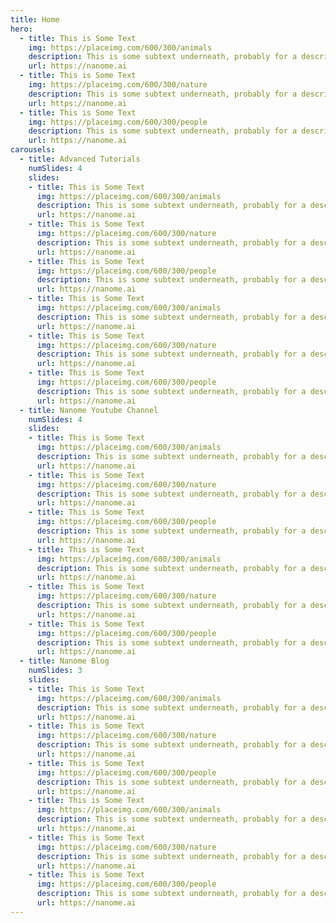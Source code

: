 ```yaml
---
title: Home
hero:
  - title: This is Some Text
    img: https://placeimg.com/600/300/animals
    description: This is some subtext underneath, probably for a description or something
    url: https://nanome.ai
  - title: This is Some Text
    img: https://placeimg.com/600/300/nature
    description: This is some subtext underneath, probably for a description or something
    url: https://nanome.ai
  - title: This is Some Text
    img: https://placeimg.com/600/300/people
    description: This is some subtext underneath, probably for a description or something
    url: https://nanome.ai
carousels:
  - title: Advanced Tutorials
    numSlides: 4
    slides:
    - title: This is Some Text
      img: https://placeimg.com/600/300/animals
      description: This is some subtext underneath, probably for a description or something
      url: https://nanome.ai
    - title: This is Some Text
      img: https://placeimg.com/600/300/nature
      description: This is some subtext underneath, probably for a description or something
      url: https://nanome.ai
    - title: This is Some Text
      img: https://placeimg.com/600/300/people
      description: This is some subtext underneath, probably for a description or something
      url: https://nanome.ai
    - title: This is Some Text
      img: https://placeimg.com/600/300/animals
      description: This is some subtext underneath, probably for a description or something
      url: https://nanome.ai
    - title: This is Some Text
      img: https://placeimg.com/600/300/nature
      description: This is some subtext underneath, probably for a description or something
      url: https://nanome.ai
    - title: This is Some Text
      img: https://placeimg.com/600/300/people
      description: This is some subtext underneath, probably for a description or something
      url: https://nanome.ai
  - title: Nanome Youtube Channel
    numSlides: 4
    slides:
    - title: This is Some Text
      img: https://placeimg.com/600/300/animals
      description: This is some subtext underneath, probably for a description or something
      url: https://nanome.ai
    - title: This is Some Text
      img: https://placeimg.com/600/300/nature
      description: This is some subtext underneath, probably for a description or something
      url: https://nanome.ai
    - title: This is Some Text
      img: https://placeimg.com/600/300/people
      description: This is some subtext underneath, probably for a description or something
      url: https://nanome.ai
    - title: This is Some Text
      img: https://placeimg.com/600/300/animals
      description: This is some subtext underneath, probably for a description or something
      url: https://nanome.ai
    - title: This is Some Text
      img: https://placeimg.com/600/300/nature
      description: This is some subtext underneath, probably for a description or something
      url: https://nanome.ai
    - title: This is Some Text
      img: https://placeimg.com/600/300/people
      description: This is some subtext underneath, probably for a description or something
      url: https://nanome.ai
  - title: Nanome Blog
    numSlides: 3
    slides:
    - title: This is Some Text
      img: https://placeimg.com/600/300/animals
      description: This is some subtext underneath, probably for a description or something
      url: https://nanome.ai
    - title: This is Some Text
      img: https://placeimg.com/600/300/nature
      description: This is some subtext underneath, probably for a description or something
      url: https://nanome.ai
    - title: This is Some Text
      img: https://placeimg.com/600/300/people
      description: This is some subtext underneath, probably for a description or something
      url: https://nanome.ai
    - title: This is Some Text
      img: https://placeimg.com/600/300/animals
      description: This is some subtext underneath, probably for a description or something
      url: https://nanome.ai
    - title: This is Some Text
      img: https://placeimg.com/600/300/nature
      description: This is some subtext underneath, probably for a description or something
      url: https://nanome.ai
    - title: This is Some Text
      img: https://placeimg.com/600/300/people
      description: This is some subtext underneath, probably for a description or something
      url: https://nanome.ai
---
```


<LandingPage :data="$frontmatter" />
